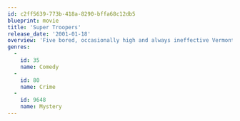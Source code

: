 ```yaml
---
id: c2ff5639-773b-418a-8290-bffa68c12db5
blueprint: movie
title: 'Super Troopers'
release_date: '2001-01-18'
overview: 'Five bored, occasionally high and always ineffective Vermont state troopers must prove their worth to the governor or lose their jobs. After stumbling on a drug ring, they plan to make a bust, but a rival police force is out to steal the glory.'
genres:
  -
    id: 35
    name: Comedy
  -
    id: 80
    name: Crime
  -
    id: 9648
    name: Mystery
---
```

